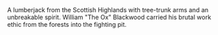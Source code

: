 A lumberjack from the Scottish Highlands with tree-trunk arms and an unbreakable spirit. William "The Ox" Blackwood carried his brutal work ethic from the forests into the fighting pit.